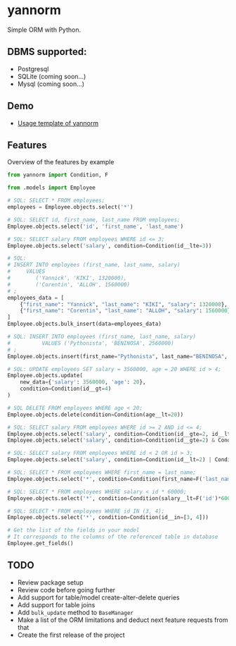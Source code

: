 # yannorm

Simple ORM with Python.

## DBMS supported:
* Postgresql
* SQLite (coming soon...)
* Mysql (coming soon...)

## Demo
* [Usage template of yannorm](https://github.com/yannickkiki/yannorm-usage-template)

## Features

Overview of the features by example

```python
from yannorm import Condition, F

from .models import Employee

# SQL: SELECT * FROM employees;
employees = Employee.objects.select('*')

# SQL: SELECT id, first_name, last_name FROM employees;
Employee.objects.select('id', 'first_name', 'last_name')

# SQL: SELECT salary FROM employees WHERE id <= 3;
Employee.objects.select('salary', condition=Condition(id__lte=3))

# SQL:
# INSERT INTO employees (first_name, last_name, salary)
#     VALUES
#        ('Yannick', 'KIKI', 1320000),
#        ('Corentin', 'ALLOH', 1560000)
# ;
employees_data = [
    {"first_name": "Yannick", "last_name": "KIKI", "salary": 1320000},
    {"first_name": "Corentin", "last_name": "ALLOH", "salary": 1560000}
]
Employee.objects.bulk_insert(data=employees_data)

# SQL: INSERT INTO employees (first_name, last_name, salary)
#          VALUES ('Pythonista', 'BENINOSA', 2560000)
# ;
Employee.objects.insert(first_name="Pythonista", last_name="BENINOSA", salary=2560000)

# SQL: UPDATE employees SET salary = 3560000, age = 20 WHERE id > 4;
Employee.objects.update(
    new_data={'salary': 3560000, 'age': 20},
    condition=Condition(id__gt=4)
)

# SQL DELETE FROM employees WHERE age < 20;
Employee.objects.delete(condition=Condition(age__lt=20))

# SQL: SELECT salary FROM employees WHERE id >= 2 AND id <= 4;
Employee.objects.select('salary', condition=Condition(id__gte=2, id__lte=4))
Employee.objects.select('salary', condition=Condition(id__gte=2) & Condition(id__lte=4))

# SQL: SELECT salary FROM employees WHERE id < 2 OR id > 3;
Employee.objects.select('salary', condition=Condition(id__lt=2) | Condition(id__gt=3))

# SQL: SELECT * FROM employees WHERE first_name = last_name;
Employee.objects.select('*', condition=Condition(first_name=F('last_name')))

# SQL: SELECT * FROM employees WHERE salary < id * 60000;
Employee.objects.select('*', condition=Condition(salary__lt=F('id')*60000))

# SQL: SELECT * FROM employees WHERE id IN (3, 4);
Employee.objects.select('*', condition=Condition(id__in=[3, 4]))

# Get the list of the fields in your model 
# It corresponds to the columns of the referenced table in database
Employee.get_fields()
```

## TODO
* Review package setup
* Review code before going further 
* Add support for table/model create-alter-delete queries
* Add support for table joins
* Add `bulk_update` method to `BaseManager`
* Make a list of the ORM limitations and deduct next feature requests from that
* Create the first release of the project
